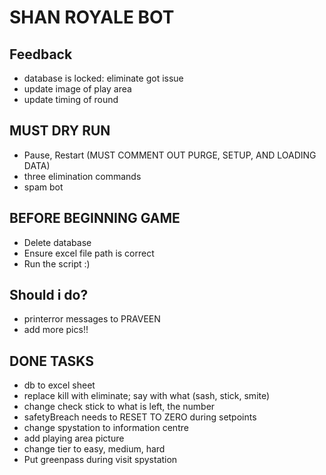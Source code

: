 # SHAN ROYALE BOT

## Feedback
- database is locked: eliminate got issue
- update image of play area
- update timing of round

## MUST DRY RUN
- Pause, Restart (MUST COMMENT OUT PURGE, SETUP, AND LOADING DATA)
- three elimination commands
- spam bot

## BEFORE BEGINNING GAME
- Delete database
- Ensure excel file path is correct
- Run the script :)


## Should i do?
- printerror messages to PRAVEEN
- add more pics!!

## DONE TASKS
- db to excel sheet
- replace kill with eliminate; say with what (sash, stick, smite)
- change check stick to what is left, the number
- safetyBreach needs to RESET TO ZERO during setpoints
- change spystation to information centre
- add playing area picture
- change tier to easy, medium, hard
- Put greenpass during visit spystation